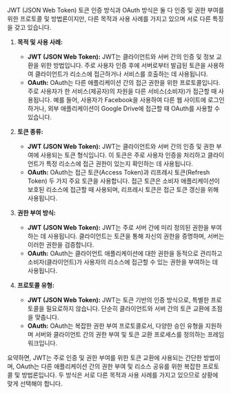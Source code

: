 JWT (JSON Web Token) 토큰 인증 방식과 OAuth 방식은 둘 다 인증 및 권한 부여를 위한 프로토콜 및 방법론이지만, 다른 목적과 사용 사례를 가지고 있으며 서로 다른 특징을 갖고 있습니다.

1. **목적 및 사용 사례:**
   - **JWT (JSON Web Token):** JWT는 클라이언트와 서버 간의 인증 및 정보 교환을 위한 방법입니다. 주로 사용자 인증 후에 서버로부터 발급된 토큰을 사용하여 클라이언트가 리소스에 접근하거나 서비스를 호출하는 데 사용됩니다.
   - **OAuth:** OAuth는 다른 애플리케이션 간의 접근 권한을 위한 프로토콜입니다. 주로 사용자가 한 서비스(제공자)의 자원을 다른 서비스(소비자)가 접근할 때 사용됩니다. 예를 들어, 사용자가 Facebook을 사용하여 다른 웹 사이트에 로그인하거나, 외부 애플리케이션이 Google Drive에 접근할 때 OAuth를 사용할 수 있습니다.

2. **토큰 종류:**
   - **JWT (JSON Web Token):** JWT는 클라이언트와 서버 간의 인증 및 권한 부여에 사용되는 토큰 형식입니다. 이 토큰은 주로 사용자 인증을 처리하고 클라이언트가 특정 리소스에 접근 권한이 있는지 확인하는 데 사용됩니다.
   - **OAuth:** OAuth는 접근 토큰(Access Token)과 리프레시 토큰(Refresh Token) 두 가지 주요 토큰을 사용합니다. 접근 토큰은 소비자 애플리케이션이 보호된 리소스에 접근할 때 사용되며, 리프레시 토큰은 접근 토큰 갱신을 위해 사용됩니다.

3. **권한 부여 방식:**
   - **JWT (JSON Web Token):** JWT는 주로 서버 간에 미리 정의된 권한을 부여하는 데 사용됩니다. 클라이언트는 토큰을 통해 자신의 권한을 증명하며, 서버는 이러한 권한을 검증합니다.
   - **OAuth:** OAuth는 클라이언트 애플리케이션에 대한 권한을 동적으로 관리하고 소비자(클라이언트)가 사용자의 리소스에 접근할 수 있는 권한을 부여하는 데 사용됩니다.

4. **프로토콜 유형:**
   - **JWT (JSON Web Token):** JWT는 토큰 기반의 인증 방식으로, 특별한 프로토콜을 필요로하지 않습니다. 단순히 클라이언트와 서버 간의 토큰 교환에 초점을 맞춥니다.
   - **OAuth:** OAuth는 복잡한 권한 부여 프로토콜로서, 다양한 승인 유형을 지원하며 서버와 클라이언트 간의 권한 부여 및 토큰 교환 프로세스를 정의하는 프레임워크입니다.

요약하면, JWT는 주로 인증 및 권한 부여를 위한 토큰 교환에 사용되는 간단한 방법이며, OAuth는 다른 애플리케이션 간의 권한 부여 및 리소스 공유를 위한 복잡한 프로토콜 및 방법론입니다. 두 방식은 서로 다른 목적과 사용 사례를 가지고 있으므로 상황에 맞게 선택해야 합니다.
